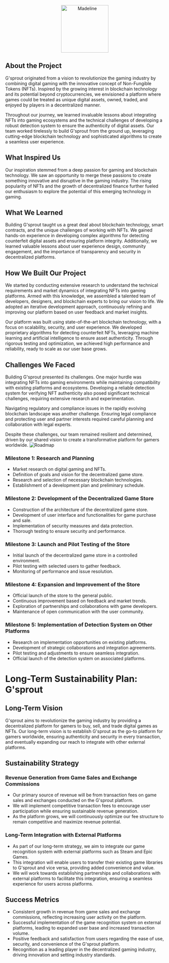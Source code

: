 <p align="center">
  <img src="https://i.imgur.com/QDzM74E.png" alt="Madeline" width="150" height="150">
</p>

## About the Project

G'sprout originated from a vision to revolutionize the gaming industry by combining digital gaming with the innovative concept of Non-Fungible Tokens (NFTs). Inspired by the growing interest in blockchain technology and its potential beyond cryptocurrencies, we envisioned a platform where games could be treated as unique digital assets, owned, traded, and enjoyed by players in a decentralized manner.

Throughout our journey, we learned invaluable lessons about integrating NFTs into gaming ecosystems and the technical challenges of developing a robust detection system to ensure the authenticity of digital assets. Our team worked tirelessly to build G'sprout from the ground up, leveraging cutting-edge blockchain technology and sophisticated algorithms to create a seamless user experience.

## What Inspired Us

Our inspiration stemmed from a deep passion for gaming and blockchain technology. We saw an opportunity to merge these passions to create something innovative and disruptive in the gaming industry. The rising popularity of NFTs and the growth of decentralized finance further fueled our enthusiasm to explore the potential of this emerging technology in gaming.

## What We Learned

Building G'sprout taught us a great deal about blockchain technology, smart contracts, and the unique challenges of working with NFTs. We gained hands-on experience in developing complex algorithms for detecting counterfeit digital assets and ensuring platform integrity. Additionally, we learned valuable lessons about user experience design, community engagement, and the importance of transparency and security in decentralized platforms.

## How We Built Our Project

We started by conducting extensive research to understand the technical requirements and market dynamics of integrating NFTs into gaming platforms. Armed with this knowledge, we assembled a talented team of developers, designers, and blockchain experts to bring our vision to life. We adopted an iterative development approach, continuously refining and improving our platform based on user feedback and market insights.

Our platform was built using state-of-the-art blockchain technology, with a focus on scalability, security, and user experience. We developed proprietary algorithms for detecting counterfeit NFTs, leveraging machine learning and artificial intelligence to ensure asset authenticity. Through rigorous testing and optimization, we achieved high performance and reliability, ready to scale as our user base grows.

## Challenges We Faced

Building G'sprout presented its challenges. One major hurdle was integrating NFTs into gaming environments while maintaining compatibility with existing platforms and ecosystems. Developing a reliable detection system for verifying NFT authenticity also posed significant technical challenges, requiring extensive research and experimentation.

Navigating regulatory and compliance issues in the rapidly evolving blockchain landscape was another challenge. Ensuring legal compliance and protecting user and partner interests required careful planning and collaboration with legal experts.

Despite these challenges, our team remained resilient and determined, driven by our shared vision to create a transformative platform for gamers worldwide.
<img src="https://i.imgur.com/qqeTACn.png" alt="Roadmap" >

### Milestone 1: Research and Planning
- Market research on digital gaming and NFTs.
- Definition of goals and vision for the decentralized game store.
- Research and selection of necessary blockchain technologies.
- Establishment of a development plan and preliminary schedule.

### Milestone 2: Development of the Decentralized Game Store
- Construction of the architecture of the decentralized game store.
- Development of user interface and functionalities for game purchase and sale.
- Implementation of security measures and data protection.
- Thorough testing to ensure security and performance.

### Milestone 3: Launch and Pilot Testing of the Store
- Initial launch of the decentralized game store in a controlled environment.
- Pilot testing with selected users to gather feedback.
- Monitoring of performance and issue resolution.

### Milestone 4: Expansion and Improvement of the Store
- Official launch of the store to the general public.
- Continuous improvement based on feedback and market trends.
- Exploration of partnerships and collaborations with game developers.
- Maintenance of open communication with the user community.

### Milestone 5: Implementation of Detection System on Other Platforms
- Research on implementation opportunities on existing platforms.
- Development of strategic collaborations and integration agreements.
- Pilot testing and adjustments to ensure seamless integration.
- Official launch of the detection system on associated platforms.

# Long-Term Sustainability Plan: G'sprout

## Long-Term Vision

G'sprout aims to revolutionize the gaming industry by providing a decentralized platform for gamers to buy, sell, and trade digital games as NFTs. Our long-term vision is to establish G'sprout as the go-to platform for gamers worldwide, ensuring authenticity and security in every transaction, and eventually expanding our reach to integrate with other external platforms.

## Sustainability Strategy

### Revenue Generation from Game Sales and Exchange Commissions
- Our primary source of revenue will be from transaction fees on game sales and exchanges conducted on the G'sprout platform.
- We will implement competitive transaction fees to encourage user participation while ensuring sustainable revenue generation.
- As the platform grows, we will continuously optimize our fee structure to remain competitive and maximize revenue potential.

### Long-Term Integration with External Platforms
- As part of our long-term strategy, we aim to integrate our game recognition system with external platforms such as Steam and Epic Games.
- This integration will enable users to transfer their existing game libraries to G'sprout and vice versa, providing added convenience and value.
- We will work towards establishing partnerships and collaborations with external platforms to facilitate this integration, ensuring a seamless experience for users across platforms.

## Success Metrics

- Consistent growth in revenue from game sales and exchange commissions, reflecting increasing user activity on the platform.
- Successful implementation of the game recognition system on external platforms, leading to expanded user base and increased transaction volume.
- Positive feedback and satisfaction from users regarding the ease of use, security, and convenience of the G'sprout platform.
- Recognition as a leading player in the decentralized gaming industry, driving innovation and setting industry standards.
